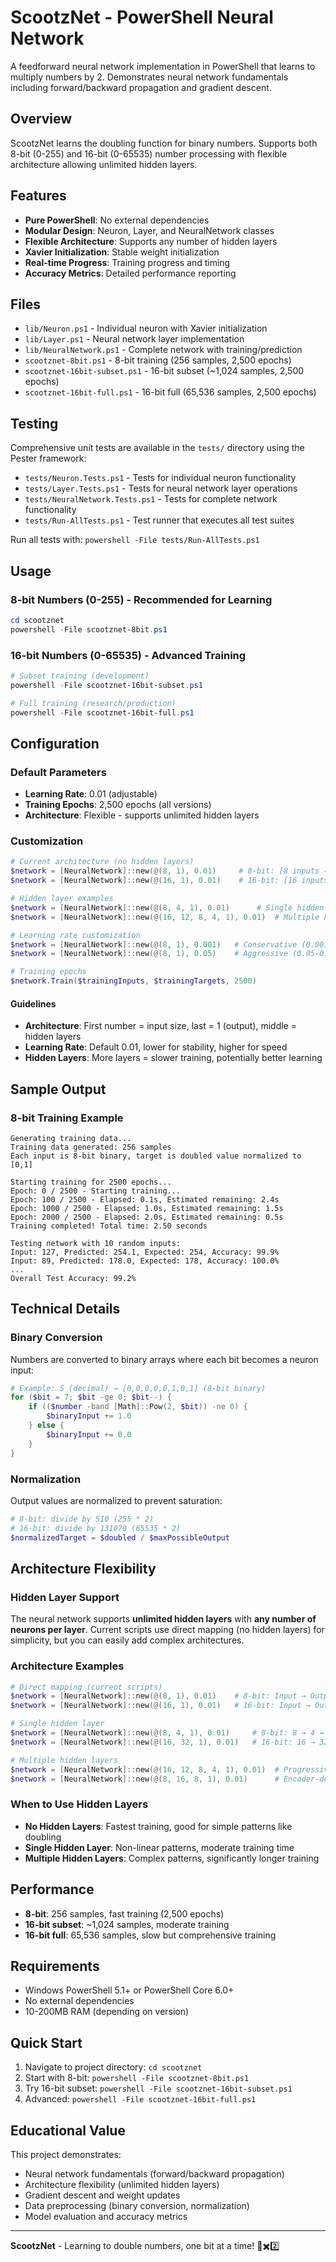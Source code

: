 # ScootzNet - PowerShell Neural Network

A feedforward neural network implementation in PowerShell that learns to multiply numbers by 2. Demonstrates neural network fundamentals including forward/backward propagation and gradient descent.

## Overview

ScootzNet learns the doubling function for binary numbers. Supports both 8-bit (0-255) and 16-bit (0-65535) number processing with flexible architecture allowing unlimited hidden layers.

## Features

- **Pure PowerShell**: No external dependencies
- **Modular Design**: Neuron, Layer, and NeuralNetwork classes
- **Flexible Architecture**: Supports any number of hidden layers
- **Xavier Initialization**: Stable weight initialization
- **Real-time Progress**: Training progress and timing
- **Accuracy Metrics**: Detailed performance reporting

## Files

- `lib/Neuron.ps1` - Individual neuron with Xavier initialization
- `lib/Layer.ps1` - Neural network layer implementation
- `lib/NeuralNetwork.ps1` - Complete network with training/prediction
- `scootznet-8bit.ps1` - 8-bit training (256 samples, 2,500 epochs)
- `scootznet-16bit-subset.ps1` - 16-bit subset (~1,024 samples, 2,500 epochs)
- `scootznet-16bit-full.ps1` - 16-bit full (65,536 samples, 2,500 epochs)

## Testing

Comprehensive unit tests are available in the `tests/` directory using the Pester framework:
- `tests/Neuron.Tests.ps1` - Tests for individual neuron functionality
- `tests/Layer.Tests.ps1` - Tests for neural network layer operations  
- `tests/NeuralNetwork.Tests.ps1` - Tests for complete network functionality
- `tests/Run-AllTests.ps1` - Test runner that executes all test suites

Run all tests with: `powershell -File tests/Run-AllTests.ps1`

## Usage

### 8-bit Numbers (0-255) - Recommended for Learning
```powershell
cd scootznet
powershell -File scootznet-8bit.ps1
```

### 16-bit Numbers (0-65535) - Advanced Training
```powershell
# Subset training (development)
powershell -File scootznet-16bit-subset.ps1

# Full training (research/production)
powershell -File scootznet-16bit-full.ps1
```

## Configuration

### Default Parameters
- **Learning Rate**: 0.01 (adjustable)
- **Training Epochs**: 2,500 epochs (all versions)
- **Architecture**: Flexible - supports unlimited hidden layers

### Customization
```powershell
# Current architecture (no hidden layers)
$network = [NeuralNetwork]::new(@(8, 1), 0.01)     # 8-bit: [8 inputs → 1 output]
$network = [NeuralNetwork]::new(@(16, 1), 0.01)    # 16-bit: [16 inputs → 1 output]

# Hidden layer examples
$network = [NeuralNetwork]::new(@(8, 4, 1), 0.01)      # Single hidden layer
$network = [NeuralNetwork]::new(@(16, 12, 8, 4, 1), 0.01)  # Multiple hidden layers

# Learning rate customization
$network = [NeuralNetwork]::new(@(8, 1), 0.001)   # Conservative (0.001-0.005)
$network = [NeuralNetwork]::new(@(8, 1), 0.05)    # Aggressive (0.05-0.1)

# Training epochs
$network.Train($trainingInputs, $trainingTargets, 2500)
```

#### Guidelines
- **Architecture**: First number = input size, last = 1 (output), middle = hidden layers
- **Learning Rate**: Default 0.01, lower for stability, higher for speed
- **Hidden Layers**: More layers = slower training, potentially better learning

## Sample Output

### 8-bit Training Example
```
Generating training data...
Training data generated: 256 samples
Each input is 8-bit binary, target is doubled value normalized to [0,1]

Starting training for 2500 epochs...
Epoch: 0 / 2500 - Starting training...
Epoch: 100 / 2500 - Elapsed: 0.1s, Estimated remaining: 2.4s
Epoch: 1000 / 2500 - Elapsed: 1.0s, Estimated remaining: 1.5s
Epoch: 2000 / 2500 - Elapsed: 2.0s, Estimated remaining: 0.5s
Training completed! Total time: 2.50 seconds

Testing network with 10 random inputs:
Input: 127, Predicted: 254.1, Expected: 254, Accuracy: 99.9%
Input: 89, Predicted: 178.0, Expected: 178, Accuracy: 100.0%
...
Overall Test Accuracy: 99.2%
```

## Technical Details

### Binary Conversion
Numbers are converted to binary arrays where each bit becomes a neuron input:
```powershell
# Example: 5 (decimal) → [0,0,0,0,0,1,0,1] (8-bit binary)
for ($bit = 7; $bit -ge 0; $bit--) {
    if (($number -band [Math]::Pow(2, $bit)) -ne 0) {
        $binaryInput += 1.0
    } else {
        $binaryInput += 0.0
    }
}
```

### Normalization
Output values are normalized to prevent saturation:
```powershell
# 8-bit: divide by 510 (255 * 2)
# 16-bit: divide by 131070 (65535 * 2)
$normalizedTarget = $doubled / $maxPossibleOutput
```

## Architecture Flexibility

### Hidden Layer Support
The neural network supports **unlimited hidden layers** with **any number of neurons per layer**. Current scripts use direct mapping (no hidden layers) for simplicity, but you can easily add complex architectures.

### Architecture Examples
```powershell
# Direct mapping (current scripts)
$network = [NeuralNetwork]::new(@(8, 1), 0.01)    # 8-bit: Input → Output
$network = [NeuralNetwork]::new(@(16, 1), 0.01)   # 16-bit: Input → Output

# Single hidden layer
$network = [NeuralNetwork]::new(@(8, 4, 1), 0.01)     # 8-bit: 8 → 4 → 1
$network = [NeuralNetwork]::new(@(16, 32, 1), 0.01)   # 16-bit: 16 → 32 → 1

# Multiple hidden layers
$network = [NeuralNetwork]::new(@(16, 12, 8, 4, 1), 0.01)  # Progressive reduction
$network = [NeuralNetwork]::new(@(8, 16, 8, 1), 0.01)      # Encoder-decoder style
```

### When to Use Hidden Layers
- **No Hidden Layers**: Fastest training, good for simple patterns like doubling
- **Single Hidden Layer**: Non-linear patterns, moderate training time
- **Multiple Hidden Layers**: Complex patterns, significantly longer training

## Performance
- **8-bit**: 256 samples, fast training (2,500 epochs)
- **16-bit subset**: ~1,024 samples, moderate training
- **16-bit full**: 65,536 samples, slow but comprehensive training

## Requirements
- Windows PowerShell 5.1+ or PowerShell Core 6.0+
- No external dependencies
- 10-200MB RAM (depending on version)

## Quick Start
1. Navigate to project directory: `cd scootznet`
2. Start with 8-bit: `powershell -File scootznet-8bit.ps1`
3. Try 16-bit subset: `powershell -File scootznet-16bit-subset.ps1`
4. Advanced: `powershell -File scootznet-16bit-full.ps1`

## Educational Value
This project demonstrates:
- Neural network fundamentals (forward/backward propagation)
- Architecture flexibility (unlimited hidden layers)
- Gradient descent and weight updates
- Data preprocessing (binary conversion, normalization)
- Model evaluation and accuracy metrics

---
**ScootzNet** - Learning to double numbers, one bit at a time! 🧠✖️2️⃣
